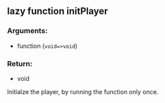 ## lazy function initPlayer
### Arguments:
- function (`void=>void`)
### Return:
- void


Initialze the player, by running the function only once.


